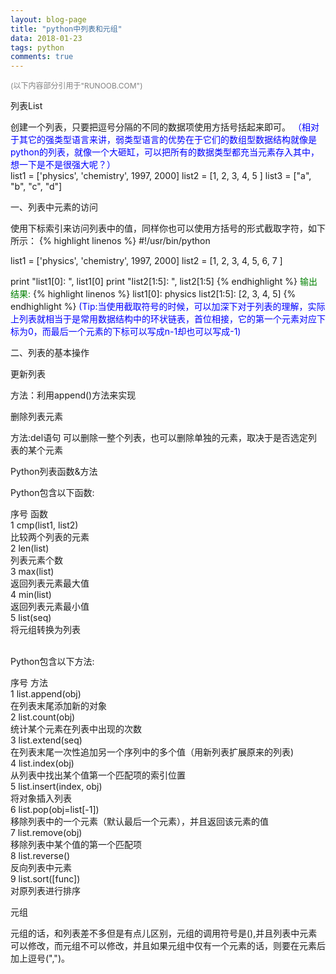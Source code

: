 ```yaml
---
layout: blog-page
title: "python中列表和元组"
data: 2018-01-23
tags: python
comments: true
---
```

<span style="color:grey;font-size:12px;">(以下内容部分引用于"RUNOOB.COM")
<p class="h1">列表List</p>
创建一个列表，只要把逗号分隔的不同的数据项使用方括号括起来即可。
<span style="color:blue">（相对于其它的强类型语言来讲，弱类型语言的优势在于它们的数组型数据结构就像是python的列表，就像一个大砸缸，可以把所有的数据类型都充当元素存入其中，想一下是不是很强大呢？）</span>
	<br>
	list1 = ['physics', 'chemistry', 1997, 2000]
	list2 = [1, 2, 3, 4, 5 ]
	list3 = ["a", "b", "c", "d"]
<p class="h2">一、列表中元素的访问</p>
使用下标索引来访问列表中的值，同样你也可以使用方括号的形式截取字符，如下所示：
{% highlight linenos %}
#!/usr/bin/python
 
list1 = ['physics', 'chemistry', 1997, 2000]
list2 = [1, 2, 3, 4, 5, 6, 7 ]
 
print "list1[0]: ", list1[0]
print "list2[1:5]: ", list2[1:5]
{% endhighlight %}
<span style="color:green">输出结果:</span>
{% highlight linenos %}
list1[0]:  physics
list2[1:5]:  [2, 3, 4, 5]
{% endhighlight %}
<span style="color:blue">(Tip:当使用截取符号的时候，可以加深下对于列表的理解，实际上列表就相当于是常用数据结构中的环状链表，首位相接，它的第一个元素对应下标为0，而最后一个元素的下标可以写成n-1却也可以写成-1)</span>
<p class="h2">二、列表的基本操作<p>
<p class="h3">更新列表</p>
方法：利用append()方法来实现
<p class="h3">删除列表元素</p>
方法:del语句
可以删除一整个列表，也可以删除单独的元素，取决于是否选定列表的某个元素
<p class="h1">Python列表函数&方法</p>
<p class="h3">Python包含以下函数:</p>

序号	函数<br>
1	cmp(list1, list2)<br>
比较两个列表的元素<br>
2	len(list)<br>
列表元素个数<br>
3	max(list)<br>
返回列表元素最大值<br>
4	min(list)<br>
返回列表元素最小值<br>
5	list(seq)<br>
将元组转换为列表<br>
<br>
<p class="h3">Python包含以下方法:</p>
序号	方法
<br>
1	list.append(obj)<br>
在列表末尾添加新的对象<br>
2	list.count(obj)<br>
统计某个元素在列表中出现的次数<br>
3	list.extend(seq)<br>
在列表末尾一次性追加另一个序列中的多个值（用新列表扩展原来的列表)<br>
4	list.index(obj)<br>
从列表中找出某个值第一个匹配项的索引位置<br>
5	list.insert(index, obj)<br>
将对象插入列表<br>
6	list.pop(obj=list[-1])<br>
移除列表中的一个元素（默认最后一个元素），并且返回该元素的值<br>
7	list.remove(obj)<br>
移除列表中某个值的第一个匹配项<br>
8	list.reverse()<br>
反向列表中元素<br>
9	list.sort([func])<br>
对原列表进行排序<br>

<p class="h1">元组</p>
元组的话，和列表差不多但是有点儿区别，元组的调用符号是(),并且列表中元素可以修改，而元组不可以修改，并且如果元组中仅有一个元素的话，则要在元素后加上逗号(",")。